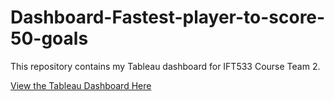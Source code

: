 # Dashboard-Fastest-player-to-score-50-goals


This repository contains my Tableau dashboard for IFT533 Course Team 2.

[View the Tableau Dashboard Here](https://public.tableau.com/app/profile/kanishk.kumar7230/viz/IFT533CourseTeam2/Dashboard1?publish=yes)

